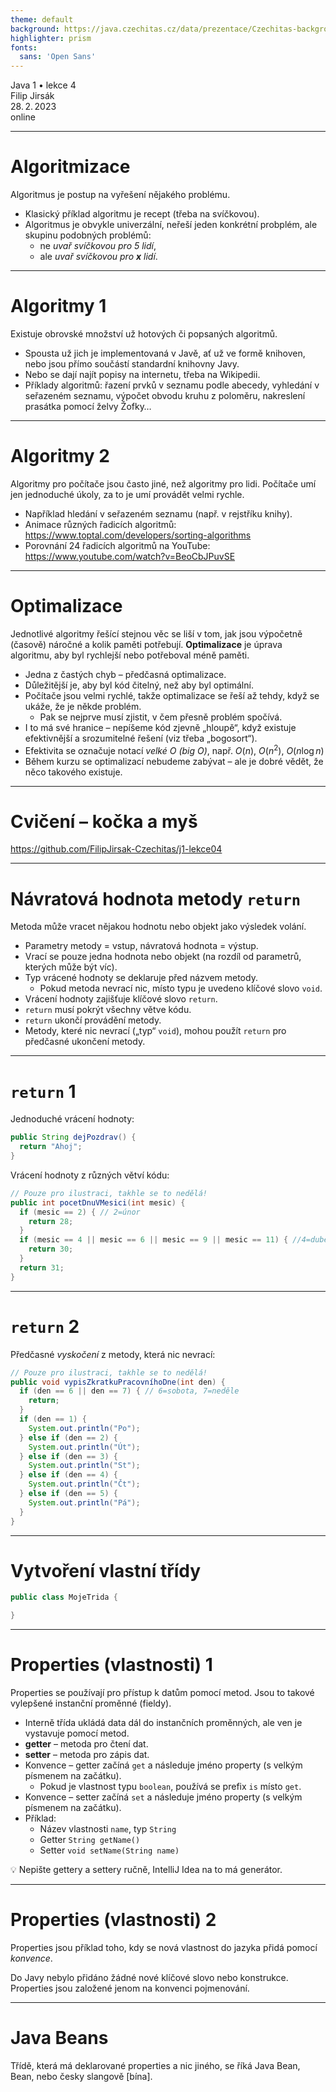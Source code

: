 ```yaml
---
theme: default
background: https://java.czechitas.cz/data/prezentace/Czechitas-background.jpg
highlighter: prism
fonts:
  sans: 'Open Sans'
---
```


<div class="white flex flex-col mt-48 text-2xl font-light gap-2">
    <div class="font-bold text-6xl">Java 1 • lekce 4</div>
    <div>Filip Jirsák</div>
    <div>28. 2. 2023</div>
    <div>online</div>
</div>


---

# Algoritmizace

Algoritmus je postup na vyřešení nějakého problému.

* Klasický příklad algoritmu je recept (třeba na svíčkovou).
* Algoritmus je obvykle univerzální, neřeší jeden konkrétní probplém, ale skupinu podobných problémů:
  * ne *uvař svíčkovou pro 5 lidí*,
  * ale *uvař svíčkovou pro **x** lidí*.

---

# Algoritmy 1

Existuje obrovské množství už hotových či popsaných algoritmů.

* Spousta už jich je implementovaná v Javě, ať už ve formě knihoven, nebo jsou přímo součástí standardní knihovny Javy.
* Nebo se dají najít popisy na internetu, třeba na Wikipedii.
* Příklady algoritmů: řazení prvků v seznamu podle abecedy, vyhledání v seřazeném seznamu, výpočet obvodu kruhu z poloměru, nakreslení prasátka pomocí želvy Žofky…

---

# Algoritmy 2

Algoritmy pro počítače jsou často jiné, než algoritmy pro lidi. Počítače umí jen jednoduché úkoly, za to je umí provádět velmi rychle.

* Například hledání v seřazeném seznamu (např. v rejstříku  knihy).
* Animace různých řadicích algoritmů: https://www.toptal.com/developers/sorting-algorithms
* Porovnání 24 řadicích algoritmů na YouTube: https://www.youtube.com/watch?v=BeoCbJPuvSE

---

# Optimalizace

Jednotlivé algoritmy řešící stejnou věc se liší v tom, jak jsou výpočetně (časově) náročné a kolik paměti potřebují. **Optimalizace** je úprava algoritmu, aby byl rychlejší nebo potřeboval méně paměti.

* Jedna z častých chyb – předčasná optimalizace.
* Důležitější je, aby byl kód čitelný, než aby byl optimální.
* Počítače jsou velmi rychlé, takže optimalizace se řeší až tehdy, když se ukáže, že je někde problém.
  * Pak se nejprve musí zjistit, v čem přesně problém spočívá.
* I to má své hranice – nepíšeme kód zjevně „hloupě“, když existuje efektivnější a srozumitelné řešení (viz třeba „bogosort“).
* Efektivita se označuje notací *velké O (big O)*, např. $O(n)$, $O(n^2)$, $O(n\log{n})$
* Během kurzu se optimalizací nebudeme zabývat – ale je dobré vědět, že něco takového existuje.

---

# Cvičení – kočka a myš

https://github.com/FilipJirsak-Czechitas/j1-lekce04

---

# Návratová hodnota metody `return`

Metoda může vracet nějakou hodnotu nebo objekt jako výsledek volání.

* Parametry metody = vstup, návratová hodnota = výstup.
* Vrací se pouze jedna hodnota nebo objekt (na rozdíl od parametrů, kterých může být víc).
* Typ vrácené hodnoty se deklaruje před názvem metody.
  * Pokud metoda nevrací nic, místo typu je uvedeno klíčové slovo `void`.
* Vrácení hodnoty zajišťuje klíčové slovo `return`.
* `return` musí pokrýt všechny větve kódu.
* `return` ukončí provádění metody.
* Metody, které nic nevrací („typ“ `void`), mohou použít `return` pro předčasné ukončení metody.

---

# `return` 1

Jednoduché vrácení hodnoty:
```java
public String dejPozdrav() {
  return "Ahoj";
}
```

Vrácení hodnoty z různých větví kódu:
```java
// Pouze pro ilustraci, takhle se to nedělá!
public int pocetDnuVMesici(int mesic) {
  if (mesic == 2) { // 2=únor
    return 28;
  }
  if (mesic == 4 || mesic == 6 || mesic == 9 || mesic == 11) { //4=duben, 6=červen, 9=září, 11=listopad
    return 30;
  }
  return 31;
}
```

---

# `return` 2

Předčasné *vyskočení* z metody, která nic nevrací:
```java
// Pouze pro ilustraci, takhle se to nedělá!
public void vypisZkratkuPracovníhoDne(int den) {
  if (den == 6 || den == 7) { // 6=sobota, 7=neděle
    return;
  }
  if (den == 1) {
    System.out.println("Po");
  } else if (den == 2) {
    System.out.println("Út");
  } else if (den == 3) {
    System.out.println("St");
  } else if (den == 4) {
    System.out.println("Čt");
  } else if (den == 5) {
    System.out.println("Pá");
  }
}
```

---

# Vytvoření vlastní třídy

```java
public class MojeTrida {

}
```

---

# Properties (vlastnosti) 1
Properties se používají pro přístup k datům pomocí metod. Jsou to takové vylepšené instanční proměnné (fieldy).

* Interně třída ukládá data dál do instančních proměnných, ale ven je vystavuje pomocí metod.
* **getter** – metoda pro čtení dat.
* **setter** – metoda pro zápis dat.
* Konvence – getter začíná `get` a následuje jméno property (s velkým písmenem na začátku).
  * Pokud je vlastnost typu `boolean`, používá se prefix `is` místo `get`.
* Konvence – setter začíná `set` a následuje jméno property (s velkým písmenem na začátku).
* Příklad:
  * Název vlastnosti `name`, typ `String`
  * Getter `String getName()`
  * Setter `void setName(String name)`

💡 Nepište gettery a settery ručně, IntelliJ Idea na to má generátor.

---

# Properties (vlastnosti) 2

Properties jsou příklad toho, kdy se nová vlastnost do jazyka přidá pomocí *konvence*.

Do Javy nebylo přidáno žádné nové klíčové slovo nebo konstrukce. Properties jsou založené jenom na konvenci pojmenování.

---

# Java Beans

Třídě, která má deklarované properties a nic jiného, se říká Java Bean, Bean, nebo česky slangově [bína].